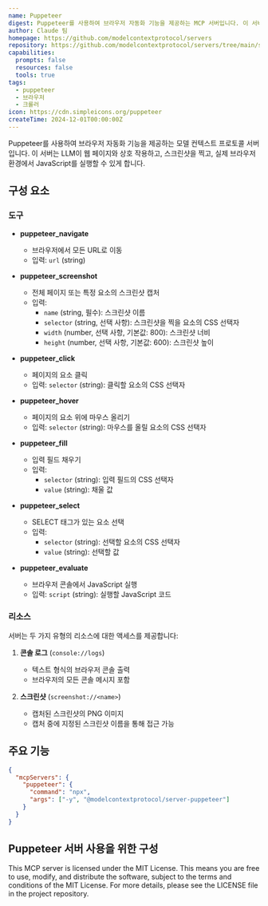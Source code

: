 ```yaml
---
name: Puppeteer
digest: Puppeteer를 사용하여 브라우저 자동화 기능을 제공하는 MCP 서버입니다. 이 서버는 LLM이 웹 페이지와 상호 작용하고, 스크린샷을 찍고, 실제 브라우저 환경에서 JavaScript를 실행할 수 있게 합니다.
author: Claude 팀
homepage: https://github.com/modelcontextprotocol/servers
repository: https://github.com/modelcontextprotocol/servers/tree/main/src/puppeteer
capabilities:
  prompts: false
  resources: false
  tools: true
tags:
  - puppeteer
  - 브라우저
  - 크롤러
icon: https://cdn.simpleicons.org/puppeteer
createTime: 2024-12-01T00:00:00Z
---
```


Puppeteer를 사용하여 브라우저 자동화 기능을 제공하는 모델 컨텍스트 프로토콜 서버입니다. 이 서버는 LLM이 웹 페이지와 상호 작용하고, 스크린샷을 찍고, 실제 브라우저 환경에서 JavaScript를 실행할 수 있게 합니다.

## 구성 요소

### 도구

- **puppeteer_navigate**

  - 브라우저에서 모든 URL로 이동
  - 입력: `url` (string)

- **puppeteer_screenshot**

  - 전체 페이지 또는 특정 요소의 스크린샷 캡처
  - 입력:
    - `name` (string, 필수): 스크린샷 이름
    - `selector` (string, 선택 사항): 스크린샷을 찍을 요소의 CSS 선택자
    - `width` (number, 선택 사항, 기본값: 800): 스크린샷 너비
    - `height` (number, 선택 사항, 기본값: 600): 스크린샷 높이

- **puppeteer_click**

  - 페이지의 요소 클릭
  - 입력: `selector` (string): 클릭할 요소의 CSS 선택자

- **puppeteer_hover**

  - 페이지의 요소 위에 마우스 올리기
  - 입력: `selector` (string): 마우스를 올릴 요소의 CSS 선택자

- **puppeteer_fill**

  - 입력 필드 채우기
  - 입력:
    - `selector` (string): 입력 필드의 CSS 선택자
    - `value` (string): 채울 값

- **puppeteer_select**

  - SELECT 태그가 있는 요소 선택
  - 입력:
    - `selector` (string): 선택할 요소의 CSS 선택자
    - `value` (string): 선택할 값

- **puppeteer_evaluate**
  - 브라우저 콘솔에서 JavaScript 실행
  - 입력: `script` (string): 실행할 JavaScript 코드

### 리소스

서버는 두 가지 유형의 리소스에 대한 액세스를 제공합니다:

1. **콘솔 로그** (`console://logs`)

   - 텍스트 형식의 브라우저 콘솔 출력
   - 브라우저의 모든 콘솔 메시지 포함

2. **스크린샷** (`screenshot://<name>`)
   - 캡처된 스크린샷의 PNG 이미지
   - 캡처 중에 지정된 스크린샷 이름을 통해 접근 가능

## 주요 기능

```json
{
  "mcpServers": {
    "puppeteer": {
      "command": "npx",
      "args": ["-y", "@modelcontextprotocol/server-puppeteer"]
    }
  }
}
```

## Puppeteer 서버 사용을 위한 구성

This MCP server is licensed under the MIT License. This means you are free to use, modify, and distribute the software, subject to the terms and conditions of the MIT License. For more details, please see the LICENSE file in the project repository.

